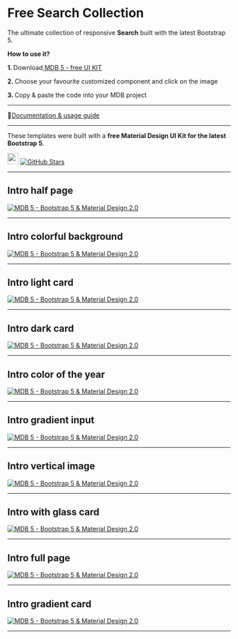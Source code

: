 # Free Search Collection
 
The ultimate collection of responsive **Search** built with the latest Bootstrap 5.

<p><strong>How to use it?</strong></p>
<p class="mb-2">
<strong>1. </strong>Download<a target="_blank" href="https://mdbootstrap.com/docs/standard/"> MDB 5 - free UI KIT</a></p>
<p class="mb-2"><strong>2. </strong>Choose your favourite customized component and click on the image</p>
<p class="mb-3"><strong>3. </strong>Copy & paste the code into your MDB project</p>
              
--------------------
 
📄[Documentation & usage guide](https://mdbootstrap.com/docs/standard/forms/search/)

 
---------------------
 
These templates were built with a **free Material Design UI Kit for the latest Bootstrap 5**.
 
<img height="25" src="https://mdbootstrap.com/img/Marketing/general/logo/medium/mdb-r.png">  [![GitHub Stars](https://img.shields.io/github/stars/mdbootstrap/mdb-ui-kit?label=Star%20now&style=social)](https://github.com/mdbootstrap/mdb-ui-kit/)
 
---------------------
<h2 class="mb-4">Intro half page</h2>
<a href="https://mdbootstrap.com/snippets/standard/mdbootstrap/2909390?view=side" target="_blank">
   <picture>
          <source srcset="
              https://mdbootstrap.com/wp-content/themes/mdbootstrap4/content-gh/en/_mdb5/standard/web/docs/forms/search/examples/assets/img1.webp
            " type="image/webp">
          <img src="https://mdbcdn.b-cdn.net/wp-content/themes/mdbootstrap4/content-gh/en/_mdb5/standard/web/docs/forms/search/examples/assets/img1.jpg" class="w-100" alt="MDB 5 - Bootstrap 5 &amp; Material Design 2.0">
        </picture>
</a>
<hr class="my-5" />
<h2 class="mb-4">Intro colorful background</h2>
<a href="https://mdbootstrap.com/snippets/standard/mdbootstrap/2909424?view=side" target="_blank">
    <picture>
        <source
            srcset=" https://mdbootstrap.com/wp-content/themes/mdbootstrap4/content-gh/en/_mdb5/standard/web/docs/forms/search/examples/assets/img2.webp "
            type="image/webp" /> <img
            src="https://mdbootstrap.com/wp-content/themes/mdbootstrap4/content-gh/en/_mdb5/standard/web/docs/forms/search/examples/assets/img2.jpg"
            class="w-100" alt="MDB 5 - Bootstrap 5 &amp; Material Design 2.0" /> </picture>
</a>
<hr class="my-5" />
<h2 class="mb-4">Intro light card</h2>
<a href="https://mdbootstrap.com/snippets/standard/mdbootstrap/2909474?view=side" target="_blank">
    <picture>
        <source
            srcset=" https://mdbootstrap.com/wp-content/themes/mdbootstrap4/content-gh/en/_mdb5/standard/web/docs/forms/search/examples/assets/img3.webp "
            type="image/webp" /> <img
            src="https://mdbootstrap.com/wp-content/themes/mdbootstrap4/content-gh/en/_mdb5/standard/web/docs/forms/search/examples/assets/img3.jpg"
            class="w-100" alt="MDB 5 - Bootstrap 5 &amp; Material Design 2.0" /> </picture>
</a>
<hr class="my-5" />
<h2 class="mb-4">Intro dark card</h2>
<a href="https://mdbootstrap.com/snippets/standard/mdbootstrap/2912504?view=side" target="_blank">
    <picture>
        <source
            srcset=" https://mdbootstrap.com/wp-content/themes/mdbootstrap4/content-gh/en/_mdb5/standard/web/docs/forms/search/examples/assets/img4.webp "
            type="image/webp" /> <img
            src="https://mdbootstrap.com/wp-content/themes/mdbootstrap4/content-gh/en/_mdb5/standard/web/docs/forms/search/examples/assets/img4.jpg"
            class="w-100" alt="MDB 5 - Bootstrap 5 &amp; Material Design 2.0" /> </picture>
</a>
<hr class="my-5" />
<h2 class="mb-4">Intro color of the year</h2>
<a href="https://mdbootstrap.com/snippets/standard/mdbootstrap/2912619?view=side" target="_blank">
    <picture>
        <source
            srcset=" https://mdbootstrap.com/wp-content/themes/mdbootstrap4/content-gh/en/_mdb5/standard/web/docs/forms/search/examples/assets/img5.webp "
            type="image/webp" /> <img
            src="https://mdbootstrap.com/wp-content/themes/mdbootstrap4/content-gh/en/_mdb5/standard/web/docs/forms/search/examples/assets/img5.jpg"
            class="w-100" alt="MDB 5 - Bootstrap 5 &amp; Material Design 2.0" /> </picture>
</a>
<hr class="my-5" />
<h2 class="mb-4">Intro gradient input</h2>
<a href="https://mdbootstrap.com/snippets/standard/mdbootstrap/2912933?view=side" target="_blank">
    <picture>
        <source
            srcset=" https://mdbootstrap.com/wp-content/themes/mdbootstrap4/content-gh/en/_mdb5/standard/web/docs/forms/search/examples/assets/img6.webp "
            type="image/webp" /> <img
            src="https://mdbootstrap.com/wp-content/themes/mdbootstrap4/content-gh/en/_mdb5/standard/web/docs/forms/search/examples/assets/img6.jpg"
            class="w-100" alt="MDB 5 - Bootstrap 5 &amp; Material Design 2.0" /> </picture>
</a>
<hr class="my-5" />
<h2 class="mb-4">Intro vertical image</h2>
<a href="https://mdbootstrap.com/snippets/standard/mdbootstrap/2909118?view=side" target="_blank">
    <picture>
        <source
            srcset=" https://mdbootstrap.com/wp-content/themes/mdbootstrap4/content-gh/en/_mdb5/standard/web/docs/forms/search/examples/assets/img7.webp "
            type="image/webp" /> <img
            src="https://mdbootstrap.com/wp-content/themes/mdbootstrap4/content-gh/en/_mdb5/standard/web/docs/forms/search/examples/assets/img7.jpg"
            class="w-100" alt="MDB 5 - Bootstrap 5 &amp; Material Design 2.0" /> </picture>
</a>
<hr class="my-5" />
<h2 class="mb-4">Intro with glass card</h2>
<a href="https://mdbootstrap.com/snippets/standard/mdbootstrap/2909145?view=side" target="_blank">
    <picture>
        <source
            srcset=" https://mdbootstrap.com/wp-content/themes/mdbootstrap4/content-gh/en/_mdb5/standard/web/docs/forms/search/examples/assets/img8.webp "
            type="image/webp" /> <img
            src="https://mdbootstrap.com/wp-content/themes/mdbootstrap4/content-gh/en/_mdb5/standard/web/docs/forms/search/examples/assets/img8.jpg"
            class="w-100" alt="MDB 5 - Bootstrap 5 &amp; Material Design 2.0" /> </picture>
</a>
<hr class="my-5" />
<h2 class="mb-4">Intro full page</h2>
<a href="https://mdbootstrap.com/snippets/standard/mdbootstrap/2909292?view=side" target="_blank">
    <picture>
        <source
            srcset=" https://mdbootstrap.com/wp-content/themes/mdbootstrap4/content-gh/en/_mdb5/standard/web/docs/forms/search/examples/assets/img9.webp "
            type="image/webp" /> <img
            src="https://mdbootstrap.com/wp-content/themes/mdbootstrap4/content-gh/en/_mdb5/standard/web/docs/forms/search/examples/assets/img9.jpg"
            class="w-100" alt="MDB 5 - Bootstrap 5 &amp; Material Design 2.0" /> </picture>
</a>
<hr class="my-5" />
<h2 class="mb-4">Intro gradient card</h2>
<a href="https://mdbootstrap.com/snippets/standard/mdbootstrap/2913069?view=side" target="_blank">
    <picture>
        <source
            srcset=" https://mdbootstrap.com/wp-content/themes/mdbootstrap4/content-gh/en/_mdb5/standard/web/docs/forms/search/examples/assets/img10.webp "
            type="image/webp" /> <img
            src="https://mdbootstrap.com/wp-content/themes/mdbootstrap4/content-gh/en/_mdb5/standard/web/docs/forms/search/examples/assets/img10.jpg"
            class="w-100" alt="MDB 5 - Bootstrap 5 &amp; Material Design 2.0" /> </picture>
</a>
<hr class="my-5" />
